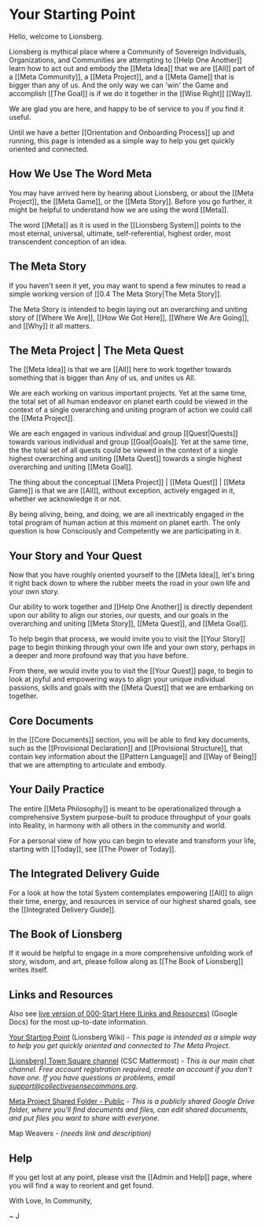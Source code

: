 # Your Starting Point

Hello, welcome to Lionsberg. 

Lionsberg is mythical place where a Community of Sovereign Individuals, Organizations, and Communities are attempting to [[Help One Another]] learn how to act out and embody the [[Meta Idea]] that we are [[All]] part of a [[Meta Community]], a [[Meta Project]], and a [[Meta Game]] that is bigger than any of us. And the only way we can 'win' the Game and accomplish [[The Goal]] is if we do it together in the [[Wise Right]] [[Way]]. 

We are glad you are here, and happy to be of service to you if you find it useful. 

Until we have a better [[Orientation and Onboarding Process]] up and running, this page is intended as a simple way to help you get quickly oriented and connected. 

## How We Use The Word Meta
You may have arrived here by hearing about Lionsberg, or about the [[Meta Project]], the [[Meta Game]], or  the [[Meta Story]]. Before you go further, it might be helpful to understand how we are using the word [[Meta]]. 

The word [[Meta]] as it is used in the [[Lionsberg System]] points to the most eternal, universal, ultimate, self-referential, highest order, most transcendent conception of an idea. 

## The Meta Story
If you haven't seen it yet, you may want to spend a few minutes to read a simple working version of [[0.4 The Meta Story|The Meta Story]].  

The Meta Story is intended to begin laying out an overarching and uniting story of [[Where We Are]], [[How We Got Here]], [[Where We Are Going]], and [[Why]] it all matters. 

## The Meta Project | The Meta Quest
The [[Meta Idea]] is that we are [[All]] here to work together towards something that is bigger than Any of us, and unites us All. 

We are each working on various important projects. Yet at the same time, the total set of all human endeavor on planet earth could be viewed in the context of a single overarching and uniting program of action we could call the [[Meta Project]]. 

We are each engaged in various individual and group [[Quest|Quests]] towards various individual and group [[Goal|Goals]]. Yet at the same time, the the total set of all quests could be viewed in the context of a single highest overarching and uniting [[Meta Quest]] towards a single highest overarching and uniting [[Meta Goal]]. 

The thing about the conceptual [[Meta Project]] | [[Meta Quest]] | [[Meta Game]] is that we are [[All]], without exception, actively engaged in it, whether we acknowledge it or not. 

By being aliving, being, and doing, we are all inextricably engaged in the total program of human action at this moment on planet earth. The only question is how Consciously and Competently we are participating in it. 

## Your Story and Your Quest
Now that you have roughly oriented yourself to the [[Meta Idea]], let's bring it right back down to where the rubber meets the road in your own life and your own story. 

Our ability to work together and [[Help One Another]] is directly dependent upon our ability to align our stories, our quests, and our goals in the overarching and uniting [[Meta Story]], [[Meta Quest]], and [[Meta Goal]]. 

To help begin that process, we would invite you to visit the [[Your Story]] page to begin thinking through your own life and your own story, perhaps in a deeper and more profound way that you have before. 

From there, we would invite you to visit the [[Your Quest]] page, to begin to look at joyful and empowering ways to align your unique individual passions, skills and goals with the [[Meta Quest]] that we are embarking on together. 

## Core Documents
In the [[Core Documents]] section, you will be able to find key documents, such as the [[Provisional Declaration]] and [[Provisional Structure]], that contain key information about the [[Pattern Language]] and [[Way of Being]] that we are attempting to articulate and embody. 

## Your Daily Practice 
The entire [[Meta Philosophy]] is meant to be operationalized through a comprehensive System purpose-built to produce throughput of your goals into Reality, in harmony with all others in the community and world. 

For a personal view of how you can begin to elevate and transform your life, starting with [[Today]], see [[The Power of Today]]. 

## The Integrated Delivery Guide
For a look at how the total System contemplates empowering [[All]] to align their time, energy, and resources in service of our highest shared goals, see the [[Integrated Delivery Guide]]. 

## The Book of Lionsberg
If it would be helpful to engage in a more comprehensive unfolding work of story, wisdom, and art, please follow along as [[The Book of Lionsberg]] writes itself. 

## Links and Resources

Also see [live version of 000-Start Here (Links and Resources)](https://docs.google.com/document/d/1UBjUBBxMkEhI5rg9VzFgdrOT6-xm_0yE6Lk2h8jFAEc/edit?usp=sharing) (Google Docs) for the most up-to-date information.

[Your Starting Point](https://lionsberg.wiki/your_story_and_quest/your_starting_point) (Lionsberg Wiki) - *This page is intended as a simple way to help you get quickly oriented and connected to The Meta Project.*

[\[Lionsberg\] Town Square channel](https://chat.collectivesensecommons.org/agora/channels/lionsberg-town-square) (CSC Mattermost) - *This is our main chat channel. Free account registration required, create an account if you don't have one. If you have questions or problems, email [support@collectivesensecommons.org](mailto:support@collectivesensecommons.org).*

[Meta Project Shared Folder - Public](https://drive.google.com/drive/folders/1Tx8FAe678MQvEifNdlhVn8mQ9jz8fuzf?usp=sharing) - *This is a publicly shared Google Drive folder, where you'll find documents and files, can edit shared documents, and put files you want to share with everyone.*

Map Weavers - *(needs link and description)*

## Help 
If you get lost at any point, please visit the [[Admin and Help]] page, where you will find a way to reorient and get found. 

With Love, In Community, 

~ J 